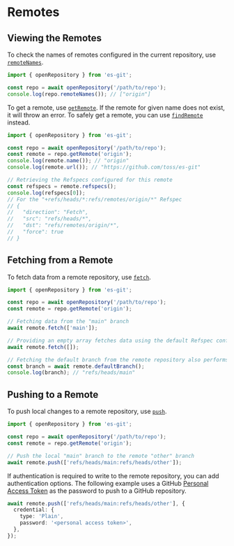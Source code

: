# Remotes

## Viewing the Remotes

To check the names of remotes configured in the current repository, use [`remoteNames`](../api/classes/Repository.md#remotenames).

```ts
import { openRepository } from 'es-git';

const repo = await openRepository('/path/to/repo');
console.log(repo.remoteNames()); // ["origin"]
```

To get a remote, use [`getRemote`](../api/classes/Repository.md#getremote). If the remote for given name does not exist, it will throw an error. To safely get a remote, you can
use [`findRemote`](../api/classes/Repository.md#findremote) instead.

```ts
import { openRepository } from 'es-git';

const repo = await openRepository('/path/to/repo');
const remote = repo.getRemote('origin');
console.log(remote.name()); // "origin"
console.log(remote.url()); // "https://github.com/toss/es-git"

// Retrieving the Refspecs configured for this remote
const refspecs = remote.refspecs();
console.log(refspecs[0]);
// For the "+refs/heads/*:refs/remotes/origin/*" Refspec
// {
//   "direction": "Fetch",
//   "src": "refs/heads/*",
//   "dst": "refs/remotes/origin/*",
//   "force": true
// }
```

## Fetching from a Remote

To fetch data from a remote repository, use [`fetch`](../api/classes/Remote.md#fetch).

```ts
import { openRepository } from 'es-git';

const repo = await openRepository('/path/to/repo');
const remote = repo.getRemote('origin');

// Fetching data from the "main" branch
await remote.fetch(['main']);

// Providing an empty array fetches data using the default Refspec configured for the remote
await remote.fetch([]);

// Fetching the default branch from the remote repository also performs a fetch operation
const branch = await remote.defaultBranch();
console.log(branch); // "refs/heads/main"
```

## Pushing to a Remote

To push local changes to a remote repository, use [`push`](../api/classes/Remote.md#push).

```ts
import { openRepository } from 'es-git';

const repo = await openRepository('/path/to/repo');
const remote = repo.getRemote('origin');

// Push the local "main" branch to the remote "other" branch
await remote.push(['refs/heads/main:refs/heads/other']);
```

If authentication is required to write to the remote repository, you can add authentication options. The following example uses
a GitHub [Personal Access Token](https://docs.github.com/en/authentication/keeping-your-account-and-data-secure/managing-your-personal-access-tokens) as the password to push to a GitHub repository.

```ts
await remote.push(['refs/heads/main:refs/heads/other'], {
  credential: {
    type: 'Plain',
    password: '<personal access token>',
  },
});
```
